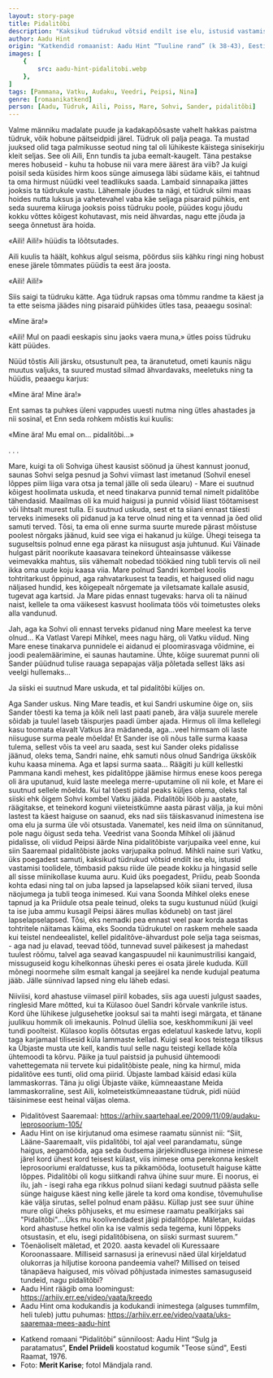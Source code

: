 ```yaml
---
layout: story-page
title: Pidalitõbi
description: "Kaksikud tüdrukud võtsid endilt ise elu, istusid vastamisi toolidele, tõmbasid paksu riide üle peade kokku ja hingasid selle all sisse miinikollase kuuma auru."
author: Aadu Hint
origin: "Katkendid romaanist: Aadu Hint “Tuuline rand” (k 38-43), Eesti Raamat, Tallinn, 1996."
images: [
    {
        src: aadu-hint-pidalitobi.webp
    },
]
tags: [Pammana, Vatku, Audaku, Veedri, Peipsi, Nina]
genre: [romaanikatkend]
person: [Aadu, Tüdruk, Aili, Poiss, Mare, Sohvi, Sander, pidalitõbi]
---
```


<!-- jõudma ilmuma keerduma vedelema vaatama -->

<!-- # {{$doc.title}} -->

Valme männiku madalate puude ja kadakapõõsaste vahelt hakkas paistma tüdruk, võik hobune päitseidpidi järel. Tüdruk oli palja peaga. Ta mustad juuksed olid taga palmikusse seotud ning tal oli lühikeste käistega sinisekirju kleit seljas. See oli Aili, Enn tundis ta juba eemalt-kaugelt. Täna pestakse meres hobuseid - kuhu ta hobuse nii vara mere äärest ära viib? Ja kuigi poisil seda küsides hirm koos sünge aimusega läbi südame käis, ei tahtnud ta oma hirmust nüüdki veel teadlikuks saada. Lambaid sinnapaika jättes jooksis ta tüdrukule vastu. Lähemale jõudes ta nägi, et tüdruk silmi maas hoides nutta luksus ja vahetevahel vaba käe seljaga pisaraid pühkis, ent seda suurema kiiruga jooksis poiss tüdruku poole, püüdes kogu jõudu kokku võttes kõigest kohutavast, mis neid ähvardas, nagu ette jõuda ja seega õnnetust ära hoida.

«Aili! Aili!» hüüdis ta lõõtsutades.

Aili kuulis ta häält, kohkus algul seisma, pöördus siis kähku ringi ning hobust enese järele tõmmates püüdis ta eest ära joosta.

«Aili! Aili!»

Siis saigi ta tüdruku kätte. Aga tüdruk rapsas oma tõmmu randme ta käest ja ta ette seisma jäädes ning pisaraid pühkides ütles tasa, peaaegu sosinal:

«Mine ära!»

«Aili! Mul on paadi eeskapis sinu jaoks vaera muna,» ütles poiss tüdruku kätt püüdes.

Nüüd tõstis Aili järsku, otsustunult pea, ta äranutetud, ometi kaunis nägu muutus valjuks, ta suured mustad silmad ähvardavaks, meeletuks ning ta hüüdis, peaaegu karjus:

«Mine ära! Mine ära!»

Ent samas ta puhkes üleni vappudes uuesti nutma ning ütles ahastades ja nii sosinal, et Enn seda rohkem mõistis kui kuulis:

«Mine ära! Mu emal on... pidalitõbi…»

. . .

Mare, kuigi ta oli Sohviga ühest kausist söönud ja ühest kannust joonud, saunas Sohvi selga pesnud ja Sohvi viimast last imetanud (Sohvil enesel lõppes piim liiga vara otsa ja temal jälle oli seda ülearu) - Mare ei suutnud kõigest hoolimata uskuda, et need tinakarva punnid temal nimelt pidalitõbe tähendasid. Maailmas oli ka muid haigusi ja punnid võisid liiast töötamisest või lihtsalt murest tulla. Ei suutnud uskuda, sest et ta siiani ennast täiesti terveks inimeseks oli pidanud ja ka terve olnud ning et ta vennad ja õed olid samuti terved. Tõsi, ta ema oli enne surma suurte murede pärast mõistuse poolest nõrgaks jäänud, kuid see viga ei hakanud ju külge. Ühegi teisega ta suguseltsis polnud enne ega pärast ka niisugust asja juhtunud. Kui Väinade hulgast pärit noorikute kaasavara teinekord ühteainsasse väikesse veimevakka mahtus, siis vähemalt nobedad töökäed ning tubli tervis oli neil ikka oma uude koju kaasa viia. Mare polnud Sandri kombel koolis tohtritarkust õppinud, aga rahvatarkusest ta teadis, et haigused olid nagu näljased hundid, kes kõigepealt nõrgemate ja viletsamate kallale asusid, tugevat aga kartsid. Ja Mare pidas ennast tugevaks: harva oli ta näinud naist, kellele ta oma väikesest kasvust hoolimata töös või toimetustes oleks alla vandunud.

Jah, aga ka Sohvi oli ennast terveks pidanud ning Mare meelest ka terve olnud... Ka Vatlast Varepi Mihkel, mees nagu härg, oli Vatku viidud. Ning Mare enese tinakarva punnidele ei aidanud ei ploomirasvaga võidmine, ei joodi pealemäärimine, ei saunas hautamine. Ühte, kõige suuremat punni oli Sander püüdnud tulise rauaga sepapajas välja põletada sellest läks asi veelgi hullemaks...

Ja siiski ei suutnud Mare uskuda, et tal pidalitõbi küljes on.

Aga Sander uskus. Ning Mare teadis, et kui Sandri uskumine õige on, siis Sander tõesti ka tema ja kõik neli last paati paneb, ära välja suurele merele sõidab ja tuulel laseb täispurjes paadi ümber ajada. Hirmus oli ilma kellelegi kasu toomata elavalt Vatkus ära mädaneda, aga...veel hirmsam oli laste niisuguse surma peale mõelda! Et Sander ise oli nõus talle surma kaasa tulema, sellest võis ta veel aru saada, sest kui Sander oleks pidalisse jäänud, oleks tema, Sandri naine, ehk samuti nõus olnud Sandriga ükskõik kuhu kaasa minema. Aga et lapsi surma saata... Räägiti ju küll kellestki Pammana kandi mehest, kes pidalitõppe jäämise hirmus enese koos perega oli ära uputanud, kuid laste meelega merre-uputamine oli nii kole, et Mare ei suutnud sellele mõelda. Kui tal tõesti pidal peaks küljes olema, oleks tal siiski ehk õigem Sohvi kombel Vatku jääda. Pidalitõbi lööb ju aastate, räägitakse, et teinekord koguni viieteistkümne aasta pärast välja, ja kui mõni lastest ta käest haiguse on saanud, eks nad siis täiskasvanud inimestena ise oma elu ja surma üle või otsustada. Vanematel, kes neid ilma on sünnitanud, pole nagu õigust seda teha. Veedrist vana Soonda Mihkel oli jäänud pidalisse, oli viidud Peipsi äärde Nina pidalitõbiste varjupaika veel enne, kui siin Saaremaal pidalitõbiste jaoks varjupaika polnud. Mihkli naine suri Vatku, üks poegadest samuti, kaksikud tüdrukud võtsid endilt ise elu, istusid vastamisi toolidele, tõmbasid paksu riide üle peade kokku ja hingasid selle all sisse miinikollase kuuma auru. Kuid üks poegadest, Priidu, peab Soonda kohta edasi ning tal on juba lapsed ja lapselapsed kõik siiani terved, ilusa näojumega ja tubli teoga inimesed. Kui vana Soonda Mihkel oleks enese tapnud ja ka Priidule otsa peale teinud, oleks ta sugu kustunud nüüd (kuigi ta ise juba ammu kusagil Peipsi ääres mullas kõduneb) on tast järel lapselapselapsed. Tõsi, eks nemadki pea ennast veel paar korda aastas tohtritele näitamas käima, eks Soonda tüdrukutel on raskem mehele saada kui teistel nendeealistel, kellel pidalitõve-ähvardust pole selja taga seismas, - aga nad ju elavad, teevad tööd, tunnevad suvel päikesest ja mahedast tuulest rõõmu, talvel aga seavad kangaspuudel nii kaunimustrilisi kangaid, missuguseid kogu kihelkonnas üheski peres ei osata järele kududa. Küll mõnegi noormehe silm esmalt kangal ja seejärel ka nende kudujal peatuma jääb. Jälle sünnivad lapsed ning elu läheb edasi.

Niiviisi, kord ahastuse viimasel piiril kobades, siis aga uuesti julgust saades, ringlesid Mare mõtted, kui ta Külasoo õuel Sandri kõrvale vankrile istus. Kord ühe lühikese julgusehetke jooksul sai ta mahti isegi märgata, et tänane juulikuu hommik oli imekaunis. Polnud üleliia soe, keskhommikuni jäi veel tundi poolteist. Külasoo koplis õõtsutas ergas edelatuul kaskede latvu, kopli taga karjamaal tilisesid küla lammaste kellad. Kuigi seal koos teistega tilksus ka Übjaste musta ute kell, kandis tuul selle nagu teistegi kellade kõla ühtemoodi ta kõrvu. Päike ja tuul paistsid ja puhusid ühtemoodi vahettegemata nii tervete kui pidalitõbiste peale, ning ka hirmul, mida pidalitõve ees tunti, olid oma piirid. Übjaste lambad käisid edasi küla lammaskorras. Täna ju oligi Übjaste väike, kümneaastane Meida lammaskorraline, sest Aili, kolmeteistkümneaastane tüdruk, pidi nüüd täisinimese eest heinal väljas olema. 

<!-- Saaremaal kasvanud ja õppinud kirjanik ja ühiskonnategelane -->






<story-author :author="author" :origin="origin"></story-author>

<!-- <story-dictionary :terms="dictionary"></story-dictionary> -->



<details-wrapper summary="Mis mõtted tekkisid?">

- Pidalitõvest Saaremaal: https://arhiiv.saartehaal.ee/2009/11/09/audaku-leprosoorium-105/
- Aadu Hint on ise kirjutanud oma esimese raamatu sünnist nii: “Siit, Lääne-Saaremaalt, viis pidalitõbi, tol ajal veel parandamatu, sünge haigus, aegamööda, aga seda õudsema järjekindlusega inimese inimese järel kord ühest kord teisest külast, viis inimese oma perekonna keskelt leprosooriumi eraldatusse, kus ta pikkamööda, lootusetult haiguse kätte lõppes. Pidalitõbi oli kogu siitkandi rahva ühine suur mure. Ei noorus, ei ilu, jah -  isegi raha ega rikkus polnud siiani kedagi suutnud päästa selle sünge haiguse käest ning kelle järele ta kord oma kondise, tõvemuhulise käe välja sirutas, sellel polnud enam pääsu. Küllap just see suur ühine mure oligi üheks põhjuseks, et mu esimese raamatu pealkirjaks sai "Pidalitõbi"....Üks mu koolivendadest jäigi pidalitõppe. Mäletan, kuidas kord ahastuse hetkel olin ka ise valmis seda tegema, kuni lõppeks otsustasin, et elu, isegi pidalitõbisena, on siiski surmast suurem.”
- Tõenäoliselt mäletad, et 2020. aasta kevadel oli Kuressaare Koroonassaare. Milliseid sarnasusi ja erinevusi näed ülal kirjeldatud olukorras ja hiljutise koroona pandeemia vahel? Millised on teised tänapäeva haigused, mis võivad põhjustada inimestes samasuguseid tundeid, nagu pidalitõbi?
- Aadu Hint räägib oma loomingust: https://arhiiv.err.ee/video/vaata/kreedo
- Aadu Hint oma kodukandis ja kodukandi inimestega (alguses tummfilm, heli tuleb) juttu puhumas: https://arhiiv.err.ee/video/vaata/uks-saaremaa-mees-aadu-hint

</details-wrapper>


<details-wrapper summary="Allikad" class="text-sm" icon="icon-park-outline:document-folder">


- Katkend romaani “Pidalitõbi” sünniloost: Aadu Hint “Sulg ja paratamatus“, **Endel Priideli** koostatud kogumik "Teose sünd", Eesti Raamat, 1976. 
- Foto: **Merit Karise**; fotol Mändjala rand.

</details-wrapper>

